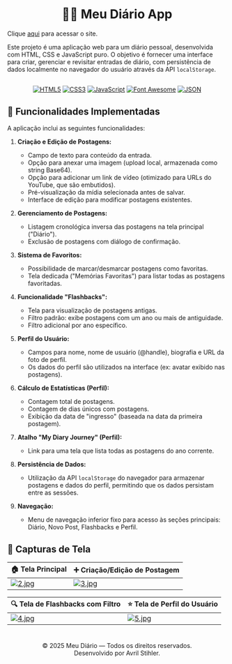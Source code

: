 <div align="center">
   
# 📔🪻 Meu Diário App

</div>

Clique [aqui](https://avrilstihler.github.io/Gerador-de-Teorias-Absurdas/) para acessar o site.

Este projeto é uma aplicação web para um diário pessoal, desenvolvida com HTML, CSS e JavaScript puro. O objetivo é fornecer uma interface para criar, gerenciar e revisitar entradas de diário, com persistência de dados localmente no navegador do usuário através da API `localStorage`.


##

<div align="center">

[![HTML5](https://img.shields.io/badge/HTML5-E34F26?style=for-the-badge&logo=html5&logoColor=white&labelColor=E34F26)](https://developer.mozilla.org/en-US/docs/Web/HTML)
[![CSS3](https://img.shields.io/badge/CSS3-1572B6?style=for-the-badge&logo=css3&logoColor=white&labelColor=1572B6)](https://developer.mozilla.org/en-US/docs/Web/CSS)
[![JavaScript](https://img.shields.io/badge/JavaScript-F7DF1E?style=for-the-badge&logo=javascript&logoColor=black&labelColor=F7DF1E)](https://developer.mozilla.org/en-US/docs/Web/JavaScript)
[![Font Awesome](https://img.shields.io/badge/Font_Awesome-528DD7?style=for-the-badge&logo=fontawesome&logoColor=white&labelColor=528DD7)](https://fontawesome.com/)
[![JSON](https://img.shields.io/badge/JSON-000000?style=for-the-badge&logo=json&logoColor=white&labelColor=000000)](https://www.json.org/json-en.html)

</div>

## 📝 Funcionalidades Implementadas

A aplicação inclui as seguintes funcionalidades:

1.  **Criação e Edição de Postagens:**
    *   Campo de texto para conteúdo da entrada.
    *   Opção para anexar uma imagem (upload local, armazenada como string Base64).
    *   Opção para adicionar um link de vídeo (otimizado para URLs do YouTube, que são embutidos).
    *   Pré-visualização da mídia selecionada antes de salvar.
    *   Interface de edição para modificar postagens existentes.

2.  **Gerenciamento de Postagens:**
    *   Listagem cronológica inversa das postagens na tela principal ("Diário").
    *   Exclusão de postagens com diálogo de confirmação.

3.  **Sistema de Favoritos:**
    *   Possibilidade de marcar/desmarcar postagens como favoritas.
    *   Tela dedicada ("Memórias Favoritas") para listar todas as postagens favoritadas.

4.  **Funcionalidade "Flashbacks":**
    *   Tela para visualização de postagens antigas.
    *   Filtro padrão: exibe postagens com um ano ou mais de antiguidade.
    *   Filtro adicional por ano específico.

5.  **Perfil do Usuário:**
    *   Campos para nome, nome de usuário (@handle), biografia e URL da foto de perfil.
    *   Os dados do perfil são utilizados na interface (ex: avatar exibido nas postagens).

6.  **Cálculo de Estatísticas (Perfil):**
    *   Contagem total de postagens.
    *   Contagem de dias únicos com postagens.
    *   Exibição da data de "ingresso" (baseada na data da primeira postagem).

7.  **Atalho "My Diary Journey" (Perfil):**
    *   Link para uma tela que lista todas as postagens do ano corrente.

8.  **Persistência de Dados:**
    *   Utilização da API `localStorage` do navegador para armazenar postagens e dados do perfil, permitindo que os dados persistam entre as sessões.

9.  **Navegação:**
    *   Menu de navegação inferior fixo para acesso às seções principais: Diário, Novo Post, Flashbacks e Perfil.


## 📸 Capturas de Tela

| 🏠 Tela Principal | ➕ Criação/Edição de Postagem |
|---|---|
| [![2.jpg](https://i.postimg.cc/j5Phr25B/2.jpg)](https://postimg.cc/YG2F6pQx) | [![3.jpg](https://i.postimg.cc/vTyt8yxT/3.jpg)](https://postimg.cc/TLkDQZ9v) |

| 🔍 Tela de Flashbacks com Filtro | ⭐ Tela de Perfil do Usuário |
|---|---|
| [![4.jpg](https://i.postimg.cc/qMkx9kdZ/4.jpg)](https://postimg.cc/HjhMM1nQ) | [![5.jpg](https://i.postimg.cc/8kdbK7x6/5.jpg)](https://postimg.cc/t7TP74qq) |


#

<div align="center">

&copy; 2025 Meu Diário — Todos os direitos reservados.  
Desenvolvido por Avril Stihler.

</div>

